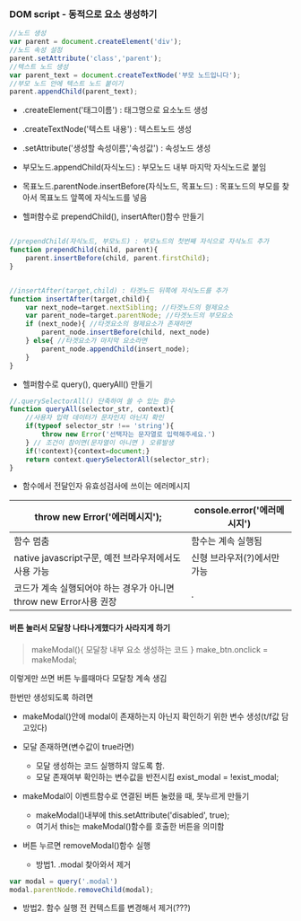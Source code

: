### DOM script - 동적으로 요소 생성하기

```js
//노드 생성
var parent = document.createElement('div');
//노드 속성 설정
parent.setAttribute('class','parent');
//텍스트 노드 생성
var parent_text = document.createTextNode('부모 노드입니다');
//부모 노드 안에 텍스트 노드 붙이기
parent.appendChild(parent_text);
```

- .createElement('태그이름') : 태그명으로 요소노드 생성
- .createTextNode('텍스트 내용') : 텍스트노드 생성
- .setAttribute('생성할 속성이름','속성값') : 속성노드 생성

- 부모노드.appendChild(자식노드) : 부모노드 내부 마지막 자식노드로 붙임

- 목표노드.parentNode.insertBefore(자식노드, 목표노드) : 목표노드의 부모를 찾아서 목표노드 앞쪽에 자식노드를 넣음

- 헬퍼함수로 prependChild(), insertAfter()함수 만들기
```js

//prependChild(자식노드, 부모노드) : 부모노드의 첫번째 자식으로 자식노드 추가
function prependChild(child, parent){
    parent.insertBefore(child, parent.firstChild);
}


//insertAfter(target,child) : 타겟노드 뒤쪽에 자식노드를 추가
function insertAfter(target,child){
    var next_node=target.nextSibling; //타겟노드의 형제요소
    var parent_node=target.parentNode; //타겟노드의 부모요소
    if (next_node){ //타겟요소의 형제요소가 존재하면
        parent_node.insertBefore(child, next_node)
    } else{ //타겟요소가 마지막 요소라면
        parent_node.appendChild(insert_node);
    }
}
```

- 헬퍼함수로 query(), queryAll() 만들기
```js
//.querySelectorAll() 단축하여 쓸 수 있는 함수
function queryAll(selector_str, context){
    //사용자 입력 데이터가 문자인지 아닌지 확인
    if(typeof selector_str !== 'string'){
        throw new Error('선택자는 문자열로 입력해주세요.')
    } // 조건이 참이면(문자열이 아니면 ) 오류발생
    if(!context){context=document;}
    return context.querySelectorAll(selector_str);
}

```

- 함수에서 전달인자 유효성검사에 쓰이는 에러메시지

|throw new Error('에러메시지'); | console.error('에러메시지')|
|--------|-------------|
|함수 멈춤|함수는 계속 실행됨|
|native javascript구문, 예전 브라우저에서도 사용 가능|신형 브라우저(?)에서만 가능|
|코드가 계속 실행되어야 하는 경우가 아니면 throw new Error사용 권장| . |


#### 버튼 눌러서 모달창 나타나게했다가 사라지게 하기
>makeModal(){ 모달창 내부 요소 생성하는 코드 }
>make_btn.onclick = makeModal;

이렇게만 쓰면 버튼 누를때마다 모달창 계속 생김

한번만 생성되도록 하려면
- makeModal()안에 modal이 존재하는지 아닌지 확인하기 위한 변수 생성(t/f값 담고있다)
- 모달 존재하면(변수값이 true라면) 
    + 모달 생성하는 코드 실행하지 않도록 함.   
    + 모달 존재여부 확인하는 변수값을 반전시킴 exist_modal = !exist_modal;
- makeModal이 이벤트함수로 연결된 버튼 눌렸을 때, 못누르게 만들기
    + makeModal()내부에 this.setAttribute('disabled', true);
    + 여기서 this는 makeModal()함수를 호출한 버튼을 의미함

- 버튼 누르면 removeModal()함수 실행
    + 방법1. .modal 찾아와서 제거
```js
var modal = query('.modal')
modal.parentNode.removeChild(modal);
```


+ 방법2. 함수 실행 전 컨텍스트를 변경해서 제거(???)
